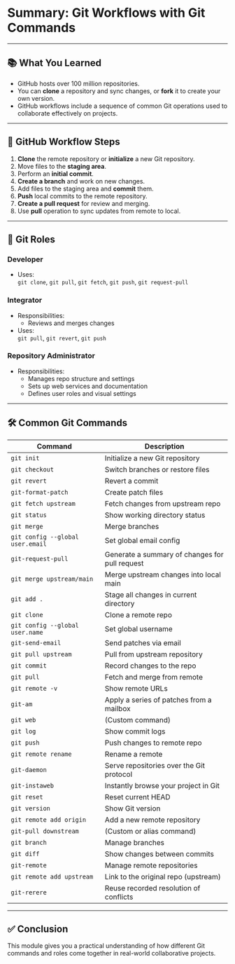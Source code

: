 # Summary: Git Workflows with Git Commands

---

## 📚 What You Learned

- GitHub hosts over 100 million repositories.
- You can **clone** a repository and sync changes, or **fork** it to create your own version.
- GitHub workflows include a sequence of common Git operations used to collaborate effectively on projects.

---

## 🔁 GitHub Workflow Steps

1. **Clone** the remote repository or **initialize** a new Git repository.
2. Move files to the **staging area**.
3. Perform an **initial commit**.
4. **Create a branch** and work on new changes.
5. Add files to the staging area and **commit** them.
6. **Push** local commits to the remote repository.
7. **Create a pull request** for review and merging.
8. Use **pull** operation to sync updates from remote to local.

---

## 👥 Git Roles

### Developer
- Uses:  
  `git clone`, `git pull`, `git fetch`, `git push`, `git request-pull`

### Integrator
- Responsibilities:
  - Reviews and merges changes
- Uses:  
  `git pull`, `git revert`, `git push`

### Repository Administrator
- Responsibilities:
  - Manages repo structure and settings
  - Sets up web services and documentation
  - Defines user roles and visual settings

---

## 🛠️ Common Git Commands

| Command | Description |
|--------|-------------|
| `git init` | Initialize a new Git repository |
| `git checkout` | Switch branches or restore files |
| `git revert` | Revert a commit |
| `git-format-patch` | Create patch files |
| `git fetch upstream` | Fetch changes from upstream repo |
| `git status` | Show working directory status |
| `git merge` | Merge branches |
| `git config --global user.email` | Set global email config |
| `git-request-pull` | Generate a summary of changes for pull request |
| `git merge upstream/main` | Merge upstream changes into local main |
| `git add .` | Stage all changes in current directory |
| `git clone` | Clone a remote repo |
| `git config --global user.name` | Set global username |
| `git-send-email` | Send patches via email |
| `git pull upstream` | Pull from upstream repository |
| `git commit` | Record changes to the repo |
| `git pull` | Fetch and merge from remote |
| `git remote -v` | Show remote URLs |
| `git-am` | Apply a series of patches from a mailbox |
| `git web` | (Custom command) |
| `git log` | Show commit logs |
| `git push` | Push changes to remote repo |
| `git remote rename` | Rename a remote |
| `git-daemon` | Serve repositories over the Git protocol |
| `git-instaweb` | Instantly browse your project in Git |
| `git reset` | Reset current HEAD |
| `git version` | Show Git version |
| `git remote add origin` | Add a new remote repository |
| `git-pull downstream` | (Custom or alias command) |
| `git branch` | Manage branches |
| `git diff` | Show changes between commits |
| `git-remote` | Manage remote repositories |
| `git remote add upstream` | Link to the original repo (upstream) |
| `git-rerere` | Reuse recorded resolution of conflicts |

---

## ✅ Conclusion

This module gives you a practical understanding of how different Git commands and roles come together in real-world collaborative projects.

